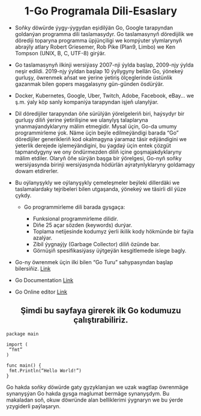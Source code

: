 # <div align="center"> 1-Go Programala Dili-Esaslary</div>

- Soňky döwürde ýygy-ýygydan eşidilýän Go, Google tarapyndan goldanýan programma dili taslamasydyr.
Go taslamasynyň döredijilik we dörediji toparyna programma üpjünçiligi we kompýuter ylymlarynyň abraýly atlary Robert Griesemer, Rob Pike (Plan9, Limbo) we Ken Tompson (UNIX, B, C, UTF-8) girýär.

- Go taslamasynyň ilkinji wersiýasy 2007-nji ýylda başlap, 2009-njy ýylda neşir edildi. 2019-njy ýyldan başlap 10 ýyllygyny bellän Go, ýönekeý gurluşy, öwrenmek aňsat we ýerine ýetiriş ölçeglerinde üstünlik gazanmak bilen gopers maşgalasyny gün-günden ösdürýär.

- Docker, Kubernetes, Google, Uber, Twitch, Adobe, Facebook, eBay… we ş.m. ýaly köp sanly kompaniýa tarapyndan işjeň ulanylýar.

- Dil döredijiler tarapyndan öňe sürülýän ýörelgeleriň biri, haýsydyr bir gurluşy diliň ýerine ýetirilişine we ulanylyş talaplaryna ynanmaýandyklaryny mälim etmegidir. Mysal üçin, Go-da umumy programmirleme ýok. Näme üçin beýle edilmeýändigi barada “Go” döredijiler generikleriň kod okalmagyna ýaramaz täsir edýändigini we ýeterlik derejede işlemeýändigini, bu ýagdaý üçin entek çözgüt tapmandygyny we ony öndürmezden diliň içine goşmajakdyklaryny mälim etdiler. Olaryň öňe sürýän başga bir ýörelgesi, Go-nyň soňky wersiýasynda birinji wersiýasynda hödürlän aýratynlyklaryny goldamagy dowam etdirerler.

- Bu oýlanyşykly we oýlanyşykly çemeleşmeler beýleki dillerdäki we taslamalardaky tejribeleri bilen utgaşanda, ýönekeý we täsirli dil ýüze çykdy.

  - Go programmirleme dili barada gysgaça:
  
    - Funksional programmirleme dilidir. 
    - Diňe 25 açar sözden (keywords) durýar.
    - Toplama netijesinde kodumyz ýerli ikilik kody hökmünde bir faýla azalýar.
    - Zibil ýygnaýjy (Garbage Collector) diliň özünde bar.
    - Görnüşiň spesifikasiýasy üýtgeýän kesgitlemede islege bagly.
  
 - Go-ny öwrenmek üçin ilki bilen “Go Turu” sahypasyndan başlap bilersiňiz. [Link](https://go.dev/tour/welcome/1)
 

 - Go Documentation [Link](https://go.dev/doc/)
 - Go Online editor [Link](https://go.dev/play/)

## <div align="center">Şimdi bu sayfaya girerek ilk Go kodumuzu çalıştırabiliriz.</div>
```
package main

import (
 “fmt”
)

func main() {
 fmt.Println(“Hello World!”)
}
```

Go hakda soňky döwürde gaty gyzyklanýan we uzak wagtlap öwrenmäge synanyşýan Go hakda gysga maglumat bermäge synanyşdym. Bu makaladan soň, okuw döwründe alan belliklerimi ýygnaryn we bu ýerde yzygiderli paýlaşaryn.

